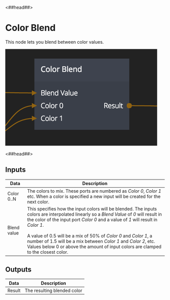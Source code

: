<##head##>

# Color Blend

This node lets you blend between color values.

<div class="ndl-image-with-background">

![](color-blend.png)

</div>

<##head##>

## Inputs

| Data                                      | Description                                                                                                                                                                                                                                                                                                                                                                                                                                                    |
| ----------------------------------------- | -------------------------------------------------------------------------------------------------------------------------------------------------------------------------------------------------------------------------------------------------------------------------------------------------------------------------------------------------------------------------------------------------------------------------------------------------------------- |
| <span class="ndl-data">Color 0..N</span>  | The colors to mix. These ports are numbered as _Color 0_, _Color 1_ etc. When a color is specified a new input will be created for the next color.                                                                                                                                                                                                                                                                                                             |
| <span class="ndl-data">Blend value</span> | This specifies how the input colors will be blended. The inputs colors are interpolated linearly so a _Blend Value_ of _0_ will result in the color of the input port _Color 0_ and a value of _1_ will result in _Color 1_.<br/><br/>A value of 0.5 will be a mix of 50% of _Color 0_ and _Color 1_, a number of 1.5 will be a mix between _Color 1_ and _Color 2_, etc. Values below 0 or above the amount of input colors are clamped to the closest color. |

## Outputs

| Data                                 | Description                 |
| ------------------------------------ | --------------------------- |
| <span class="ndl-data">Result</span> | The resulting blended color |
